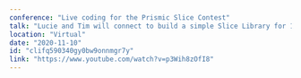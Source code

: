 ```yaml
---
conference: "Live coding for the Prismic Slice Contest"
talk: "Lucie and Tim will connect to build a simple Slice Library for 1 hour.\nThey will be using the New Slice Builder for that, which also generates Storybook stories for each of their components."
location: "Virtual"
date: "2020-11-10"
id: "clifq590340gy0bw9onnmgr7y"
link: "https://www.youtube.com/watch?v=p3Wih8zOfI8"
---
```


